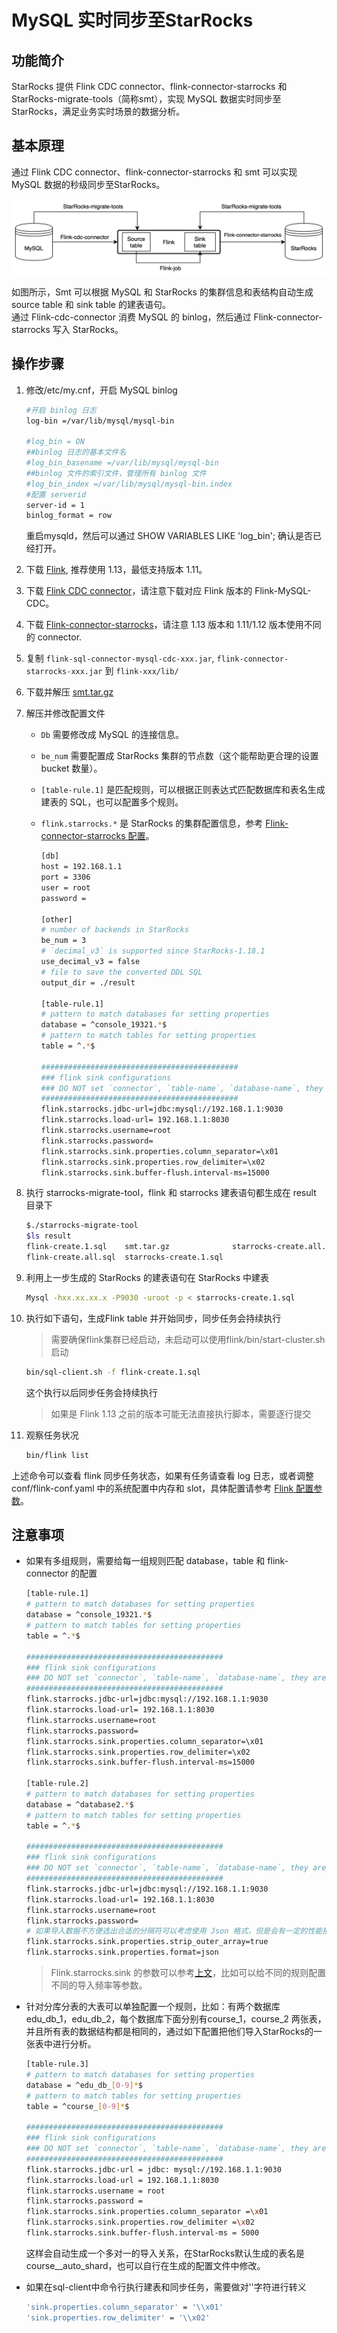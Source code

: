 # MySQL 实时同步至StarRocks

## 功能简介

StarRocks 提供 Flink CDC connector、flink-connector-starrocks 和 StarRocks-migrate-tools（简称smt），实现 MySQL 数据实时同步至 StarRocks，满足业务实时场景的数据分析。

## 基本原理

通过 Flink CDC connector、flink-connector-starrocks 和 smt 可以实现 MySQL 数据的秒级同步至StarRocks。

![MySQL 同步](../assets/4.9.2.png)

如图所示，Smt 可以根据 MySQL 和 StarRocks 的集群信息和表结构自动生成 source table 和 sink table 的建表语句。  
通过 Flink-cdc-connector 消费 MySQL 的 binlog，然后通过 Flink-connector-starrocks 写入 StarRocks。

## 操作步骤

1. 修改/etc/my.cnf，开启 MySQL binlog
  
    ``` bash
    #开启 binlog 日志
    log-bin =/var/lib/mysql/mysql-bin

    #log_bin = ON
    ##binlog 日志的基本文件名
    #log_bin_basename =/var/lib/mysql/mysql-bin
    ##binlog 文件的索引文件，管理所有 binlog 文件
    #log_bin_index =/var/lib/mysql/mysql-bin.index
    #配置 serverid
    server-id = 1
    binlog_format = row
    ```
  
    重启mysqld，然后可以通过 SHOW VARIABLES LIKE 'log_bin'; 确认是否已经打开。

2. 下载 [Flink](https://flink.apache.org/downloads.html), 推荐使用 1.13，最低支持版本 1.11。
3. 下载 [Flink CDC connector](https://github.com/ververica/flink-cdc-connectors/releases)，请注意下载对应 Flink 版本的 Flink-MySQL-CDC。
4. 下载 [Flink-connector-starrocks](https://github.com/StarRocks/flink-connector-starrocks)，请注意 1.13 版本和 1.11/1.12 版本使用不同的 connector.
5. 复制 `flink-sql-connector-mysql-cdc-xxx.jar`, `flink-connector-starrocks-xxx.jar` 到 `flink-xxx/lib/`
6. 下载并解压 [smt.tar.gz](https://www.starrocks.com/zh-CN/download/community)
7. 解压并修改配置文件
    * `Db` 需要修改成 MySQL 的连接信息。  
    * `be_num` 需要配置成 StarRocks 集群的节点数（这个能帮助更合理的设置 bucket 数量）。  
    * `[table-rule.1]` 是匹配规则，可以根据正则表达式匹配数据库和表名生成建表的 SQL，也可以配置多个规则。  
    * `flink.starrocks.*` 是 StarRocks 的集群配置信息，参考 [Flink-connector-starrocks 配置](../loading/Flink-connector-starrocks.md)。
  
        ```bash
        [db]
        host = 192.168.1.1
        port = 3306
        user = root
        password =  

        [other]
        # number of backends in StarRocks
        be_num = 3
        # `decimal_v3` is supported since StarRocks-1.18.1
        use_decimal_v3 = false
        # file to save the converted DDL SQL
        output_dir = ./result
        
        [table-rule.1]
        # pattern to match databases for setting properties
        database = ^console_19321.*$
        # pattern to match tables for setting properties
        table = ^.*$

        ############################################
        ### flink sink configurations
        ### DO NOT set `connector`, `table-name`, `database-name`, they are auto-generated
        ############################################
        flink.starrocks.jdbc-url=jdbc:mysql://192.168.1.1:9030
        flink.starrocks.load-url= 192.168.1.1:8030
        flink.starrocks.username=root
        flink.starrocks.password=
        flink.starrocks.sink.properties.column_separator=\x01
        flink.starrocks.sink.properties.row_delimiter=\x02
        flink.starrocks.sink.buffer-flush.interval-ms=15000
        ```

8. 执行 starrocks-migrate-tool，flink 和 starrocks 建表语句都生成在 result 目录下

    ```bash
    $./starrocks-migrate-tool
    $ls result
    flink-create.1.sql    smt.tar.gz              starrocks-create.all.sql
    flink-create.all.sql  starrocks-create.1.sql
    ```

9. 利用上一步生成的 StarRocks 的建表语句在 StarRocks 中建表

    ```bash
    Mysql -hxx.xx.xx.x -P9030 -uroot -p < starrocks-create.1.sql
    ```

10. 执行如下语句，生成Flink table 并开始同步，同步任务会持续执行

    > 需要确保flink集群已经启动，未启动可以使用flink/bin/start-cluster.sh启动

    ```bash
    bin/sql-client.sh -f flink-create.1.sql
    ```

    这个执行以后同步任务会持续执行
    > 如果是 Flink 1.13 之前的版本可能无法直接执行脚本，需要逐行提交

11. 观察任务状况
  
    ```bash
    bin/flink list 
    ```

  上述命令可以查看 flink 同步任务状态，如果有任务请查看 log 日志，或者调整 conf/flink-conf.yaml 中的系统配置中内存和 slot，具体配置请参考 [Flink 配置参数](https://nightlies.apache.org/flink/flink-docs-master/zh/docs/deployment/config/)。

## 注意事项

* 如果有多组规则，需要给每一组规则匹配 database，table 和 flink-connector 的配置

    ```bash
    [table-rule.1]
    # pattern to match databases for setting properties
    database = ^console_19321.*$
    # pattern to match tables for setting properties
    table = ^.*$

    ############################################
    ### flink sink configurations
    ### DO NOT set `connector`, `table-name`, `database-name`, they are auto-generated
    ############################################
    flink.starrocks.jdbc-url=jdbc:mysql://192.168.1.1:9030
    flink.starrocks.load-url= 192.168.1.1:8030
    flink.starrocks.username=root
    flink.starrocks.password=
    flink.starrocks.sink.properties.column_separator=\x01
    flink.starrocks.sink.properties.row_delimiter=\x02
    flink.starrocks.sink.buffer-flush.interval-ms=15000

    [table-rule.2]
    # pattern to match databases for setting properties
    database = ^database2.*$
    # pattern to match tables for setting properties
    table = ^.*$

    ############################################
    ### flink sink configurations
    ### DO NOT set `connector`, `table-name`, `database-name`, they are auto-generated
    ############################################
    flink.starrocks.jdbc-url=jdbc:mysql://192.168.1.1:9030
    flink.starrocks.load-url= 192.168.1.1:8030
    flink.starrocks.username=root
    flink.starrocks.password=
    # 如果导入数据不方便选出合适的分隔符可以考虑使用 Json 格式，但是会有一定的性能损失, 使用方法：用以下参数替换 flink.starrocks.sink.properties.column_separator 和 flink.starrocks.sink.properties.row_delimiter 参数
    flink.starrocks.sink.properties.strip_outer_array=true
    flink.starrocks.sink.properties.format=json
    ```

  > Flink.starrocks.sink 的参数可以参考[上文](#使用步骤)，比如可以给不同的规则配置不同的导入频率等参数。

* 针对分库分表的大表可以单独配置一个规则，比如：有两个数据库 edu_db_1，edu_db_2，每个数据库下面分别有course_1，course_2 两张表，并且所有表的数据结构都是相同的，通过如下配置把他们导入StarRocks的一张表中进行分析。

    ``` bash
    [table-rule.3]
    # pattern to match databases for setting properties
    database = ^edu_db_[0-9]*$
    # pattern to match tables for setting properties
    table = ^course_[0-9]*$

    ############################################
    ### flink sink configurations
    ### DO NOT set `connector`, `table-name`, `database-name`, they are auto-generated
    ############################################
    flink.starrocks.jdbc-url = jdbc: mysql://192.168.1.1:9030
    flink.starrocks.load-url = 192.168.1.1:8030
    flink.starrocks.username = root
    flink.starrocks.password =
    flink.starrocks.sink.properties.column_separator =\x01
    flink.starrocks.sink.properties.row_delimiter =\x02
    flink.starrocks.sink.buffer-flush.interval-ms = 5000
    ```

    这样会自动生成一个多对一的导入关系，在StarRocks默认生成的表名是 course__auto_shard，也可以自行在生成的配置文件中修改。

* 如果在sql-client中命令行执行建表和同步任务，需要做对'\'字符进行转义

    ``` bash
    'sink.properties.column_separator' = '\\x01'
    'sink.properties.row_delimiter' = '\\x02'  
    ```
